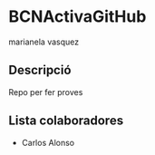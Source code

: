 # BCNActivaGitHub
marianela vasquez

## Descripció

Repo per fer proves

## Lista colaboradores

- Carlos Alonso
